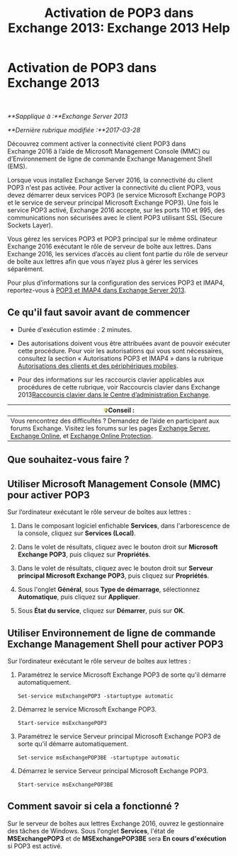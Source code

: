 ﻿---
title: 'Activation de POP3 dans Exchange 2013: Exchange 2013 Help'
TOCTitle: Activer POP3
ms:assetid: e226a5f1-429d-4046-b925-da6cc151709e
ms:mtpsurl: https://technet.microsoft.com/fr-fr/library/Bb124934(v=EXCHG.150)
ms:contentKeyID: 50479399
ms.date: 04/24/2018
mtps_version: v=EXCHG.150
ms.translationtype: HT
---

# Activation de POP3 dans Exchange 2013

 

_**Sapplique à :**Exchange Server 2013_

_**Dernière rubrique modifiée :**2017-03-28_

Découvrez comment activer la connectivité client POP3 dans Exchange 2016 à l’aide de Microsoft Management Console (MMC) ou d’Environnement de ligne de commande Exchange Management Shell (EMS).

Lorsque vous installez Exchange Server 2016, la connectivité du client POP3 n'est pas activée. Pour activer la connectivité du client POP3, vous devez démarrer deux services POP3 (le service Microsoft Exchange POP3 et le service de serveur principal Microsoft Exchange POP3). Une fois le service POP3 activé, Exchange 2016 accepte, sur les ports 110 et 995, des communications non sécurisées avec le client POP3 utilisant SSL (Secure Sockets Layer).

Vous gérez les services POP3 et POP3 principal sur le même ordinateur Exchange 2016 exécutant le rôle de serveur de boîte aux lettres. Dans Exchange 2016, les services d’accès au client font partie du rôle de serveur de boîte aux lettres afin que vous n’ayez plus à gérer les services séparément.

Pour plus d’informations sur la configuration des services POP3 et IMAP4, reportez-vous à [POP3 et IMAP4 dans Exchange Server 2013](pop3-and-imap4-in-exchange-server-2013-exchange-2013-help.md).

## Ce qu'il faut savoir avant de commencer

  - Durée d'exécution estimée : 2 minutes.

  - Des autorisations doivent vous être attribuées avant de pouvoir exécuter cette procédure. Pour voir les autorisations qui vous sont nécessaires, consultez la section « Autorisations POP3 et IMAP4 » dans la rubrique [Autorisations des clients et des périphériques mobiles](clients-and-mobile-devices-permissions-exchange-2013-help.md).

  - Pour des informations sur les raccourcis clavier applicables aux procédures de cette rubrique, voir Raccourcis clavier dans Exchange 2013[Raccourcis clavier dans le Centre d’administration Exchange](keyboard-shortcuts-in-the-exchange-admin-center-exchange-online-protection-help.md).

<table>
<thead>
<tr class="header">
<th><img src="images/Bb125224.tip(EXCHG.150).gif" title="Conseil" alt="Conseil" />Conseil :</th>
</tr>
</thead>
<tbody>
<tr class="odd">
<td>Vous rencontrez des difficultés ? Demandez de l’aide en participant aux forums Exchange. Visitez les forums sur les pages <a href="https://go.microsoft.com/fwlink/p/?linkid=60612">Exchange Server</a>, <a href="https://go.microsoft.com/fwlink/p/?linkid=267542">Exchange Online</a>, et <a href="https://go.microsoft.com/fwlink/p/?linkid=285351">Exchange Online Protection</a>.</td>
</tr>
</tbody>
</table>


## Que souhaitez-vous faire ?

## Utiliser Microsoft Management Console (MMC) pour activer POP3

Sur l’ordinateur exécutant le rôle serveur de boîtes aux lettres :

1.  Dans le composant logiciel enfichable **Services**, dans l'arborescence de la console, cliquez sur **Services (Local)**.

2.  Dans le volet de résultats, cliquez avec le bouton droit sur **Microsoft Exchange POP3**, puis cliquez sur **Propriétés**.

3.  Dans le volet de résultats, cliquez avec le bouton droit sur **Serveur principal Microsoft Exchange POP3**, puis cliquez sur **Propriétés**.

4.  Sous l'onglet **Général**, sous **Type de démarrage**, sélectionnez **Automatique**, puis cliquez sur **Appliquer**.

5.  Sous **État du service**, cliquez sur **Démarrer**, puis sur **OK**.

## Utiliser Environnement de ligne de commande Exchange Management Shell pour activer POP3

Sur l’ordinateur exécutant le rôle serveur de boîtes aux lettres :

1.  Paramétrez le service Microsoft Exchange POP3 de sorte qu'il démarre automatiquement.
    
        Set-service msExchangePOP3 -startuptype automatic

2.  Démarrez le service Microsoft Exchange POP3.
    
        Start-service msExchangePOP3

3.  Paramétrez le service Serveur principal Microsoft Exchange POP3 de sorte qu'il démarre automatiquement.
    
        Set-service msExchangePOP3BE -startuptype automatic

4.  Démarrez le service Serveur principal Microsoft Exchange POP3.
    
        Start-service msExchangePOP3BE

## Comment savoir si cela a fonctionné ?

Sur le serveur de boîtes aux lettres Exchange 2016, ouvrez le gestionnaire des tâches de Windows. Sous l'onglet **Services**, l'état de **MSExchangePOP3** et de **MSExchangePOP3BE** sera **En cours d'exécution** si POP3 est activé.

